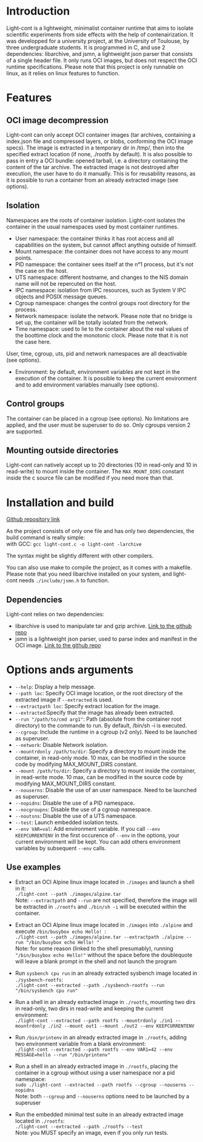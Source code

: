 # Introduction

Light-cont is a lightweight, minimalist container runtime that aims to isolate scientific experiments from side effects with the help of contenairization.
It was developped for a university project, at the University of Toulouse, by three undergraduate students.
It is programmed in C, and use 2 dependencies: libarchive, and jsmn, a lightweight json parser that consists of a single header file.
It only runs OCI images, but does not respect the OCI runtime specifications.
Please note that this project is only runnable on linux, as it relies on linux features to function.

# Features

## OCI image decompression

Light-cont can only accept OCI container images (tar archives, containing a index.json file and compressed layers, or blobs, conforming the OCI image specs).
The image is extracted in a temporary dir in /tmp/, then into the specified extract location (if none, ./rootfs by default).
It is also possible to pass in entry a OCI bundle: opened tarball, i.e. a directory containing the content of the tar archive.
The extracted image is not destroyed after execution, the user have to do it manually. This is for reusability reasons, as it is possible to run a container from an already extracted image (see options).

## Isolation

Namespaces are the roots of container isolation. Light-cont isolates the container in the usual namespaces used by most container runtimes.
- User namespace: the container thinks it has root access and all capabilities on the system, but cannot affect anything outside of himself.
- Mount namespace: the container does not have access to any mount points.
- PID namespace: the container sees itself at the n°1 process, but it's not the case on the host.
- UTS namespace: different hostname, and changes to the NIS domain name will not be repercuted on the host.
- IPC namespace: isolation from IPC resources, such as System V IPC objects and POSIX message queues.
- Cgroup namespace: changes the control groups root directory for the process.
- Network namespace: isolate the network. Please note that no bridge is set up, the container will be totally isolated from the network.
- Time namespace: used to lie to the container about the real values of the boottime clock and the monotonic clock. Please note that it is not the case here.

User, time, cgroup, uts, pid and network namespaces are all deactivable (see options).

- Environment: by default, environment variables are not kept in the execution of the container. It is possible to keep the current environment and to add environment variables manually (see options).

## Control groups

The container can be placed in a cgroup (see options). No limitations are applied, and the user must be superuser to do so.
Only cgroups version 2 are supported.

## Mounting outside directories

Light-cont can natively accept up to 20 directories (10 in read-only and 10 in read-write) to mount inside the container.
The `MAX_MOUNT_DIRS` constant inside the c source file can be modified if you need more than that.

# Installation and build

[Github repository link](https://github.com/mpoquet/light-cont-repro-25)

As the project consists of only one file and has only two dependencies, the build command is really simple: \
with GCC: `gcc light-cont.c -o light-cont -larchive`

The syntax might be slightly different with other compilers.

You can also use make to compile the project, as it comes with a makefile.
Please note that you need libarchive installed on your system, and light-cont needs `./include/jsmn.h` to function.

## Dependencies

Light-cont relies on two dependencies:

- libarchive is used to manipulate tar and gzip archive. [Link to the github repo](https://github.com/libarchive/libarchive)
- jsmn is a lightweight json parser, used to parse index and manifest in the OCI image. [Link to the github repo](https://github.com/zserge/jsmn)


# Options ands arguments

- `--help`: Display a help message.
- `--path loc`: Specify OCI image location, or the root directory of the extracted image if `--extracted` is used.
- `--extractpath loc`: Specify extract location for the image.
- `--extracted`:Specify that the image has already been extracted.
- `--run "/path/to/cmd arg1"`: Path (absolute from the container root directory) to the commande to run. By default, /bin/sh -i is executed.
- `--cgroup`: Include the runtime in a cgroup (v2 only). Need to be launched as superuser.
- `--network`: Disable Network isolation.
- `--mountrdonly /path/to/dir`: Specify a directory to mount inside the container, in read-only mode. 10 max, can be modified in the source code by modifying MAX_MOUNT_DIRS constant.
- `--mount /path/to/dir`: Specify a directory to mount inside the container, in read-write mode. 10 max, can be modified in the source code by modifying MAX_MOUNT_DIRS constant.
- `--nouserns`: Disable the use of an user namespace. Need to be launched as superuser.
- `--nopidns`: Disable the use of a PID namespace.
- `--nocgroupns`: Disable the use of a cgroup namespace.
- `--noutsns`: Disable the use of a UTS namespace.
- `--test`: Launch embedded isolation tests.
- `--env VAR=val`: Add environment variable. If you call `--env KEEPCURRENTENV` in the first occurence of `--env` in the options, your current environment will be kept. You can add others environment variables by subsequent `--env` calls.



## Use examples

- Extract an OCI Alpine linux image located in `./images` and launch a shell in it: \
`./light-cont --path ./images/alpine.tar` \
Note: `--extractpath` and `--run` are not specified, therefore the image will be extracted in `./rootfs` and `./bin/sh -i` will be executed within the container. 
    
- Extract an OCI Alpine linux image located in `./images` into `./alpine` and execute `/bin/busybox echo Hello! `: \
`./light-cont --path ./images/alpine.tar --extractpath ./alpine --run "/bin/busybox echo Hello! "` \
Note: for some reason (linked to the shell presumably), running `"/bin/busybox echo Hello!"` without the space before the doublequote will leave a blank prompt in the shell and not launch the program
    
- Run `sysbench cpu run` in an already extracted sysbench image located in `./sysbench-rootfs`: \
`./light-cont --extracted --path ./sysbench-rootfs --run "/bin/sysbench cpu run"` 

- Run a shell in an already extracted image in `./rootfs`, mounting two dirs in read-only, two dirs in read-write and keeping the current environment: \
`./light-cont --extracted --path rootfs --mountrdonly ./in1 --mountrdonly ./in2 --mount out1 --mount ./out2 --env KEEPCURRENTENV` 

- Run `/bin/printenv` in an already extracted image in `./rootfs`, adding two environment variable from a blank environment: \
`./light-cont --extracted --path rootfs --env VAR1=42 --env MESSAGE=hello --run "/bin/printenv"` 

- Run a shell in an already extracted image in `./rootfs`, placing the container in a cgroup without using a user namespace nor a pid namespace: \
`sudo ./light-cont --extracted --path rootfs --cgroup --nouserns --nopidns` \
Note: both `--cgroup` and `--nouserns` options need to be launched by a superuser 

- Run the embedded minimal test suite in an already extracted image located in `./rootfs`: \
`./light-cont --extracted --path ./rootfs --test` \
Note: you MUST specify an image, even if you only run tests. 
